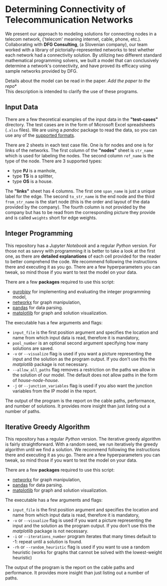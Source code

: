 # Determining Connectivity of Telecommunication Networks

We present our approach to modeling solutions for connecting nodes in a telecom network, ('telecom' meaning internet, cable, phone, etc.). Collaborating with **DFG Consulting**, (a Slovenian company), our team worked with a library of pictorially-represented networks to test whether each network had a connectivity solution. By utilizing two different standard mathematical programming solvers, we built a model that can conclusively determine a network's connectivity, and have proved its efficacy using sample networks provided by DFG.

Details about the model can be read in the paper. *Add the paper to the repo**
<br>This description is intended to clarify the use of these programs.

## Input Data

There are a few theoretical examples of the input data in the **"test-cases"** directory. The test cases are in the form of Microsoft Excel spreadsheets (`.xlsx` files). We are using a *pandoc* package to read the data, so you can use any of the [supported formats](https://pandas.pydata.org/docs/reference/api/pandas.read_excel.html).

There are 2 sheets in each test case file. One is for nodes and one is for links of the networks. The first column of the **"nodes"** sheet is `str_name` which is used for labeling the nodes. The second column `ref_name` is the type of the node. There are 3 supported types:
- type **PJ** is a manhole,
- type **TS** is a splitter,
- type **OS** is a house.

The **"links"** sheet has 4 columns. The first one `span_name` is just a unique label for the edge. The second `to_str_name` is the end node and the third `from_str_name` is the start node (this is the order and layout of the data provided by the company). The fourth column is not provided by the company but has to be read from the corresponding picture they provide and is called `weights` short for edge weights.


## Integer Programming 

This repository has a *Jupyter Notebook* and a regular *Python* version. For those not as savvy with programming it is better to take a look at the first one, as there are **detailed explanations** of each cell provided for the reader to better comprehend the code. We recommend following the instructions there and executing it as you go. There are a few hyperparameters you can tweak, so mind those if you want to test the model on your data.

There are a few **packages** required to use this script:
- [gurobipy](https://pypi.org/project/gurobipy/) for implementing and evaluating the integer programming model,
- [networkx](https://networkx.org/) for graph manipulation,
- [pandas](https://pandas.pydata.org/docs/) for data parsing.
- [matplotlib](https://matplotlib.org/) for graph and solution visualization.

The executable has a few arguments and flags:
- `input_file` is the first position argument and specifies the location and name from which input data is read, therefore it is mandatory,
- `pool_number` is an optional second argument specifying how many solutions are saved.
- `-v` or `--visualize` flag is used if you want a picture representing the input and the solution as the program output. If you don't use this the *matplotlib* package is not necessary.
- `--allow_all_paths` flag removes a restriction on the paths we allow in the solution of our model. The default does not allow paths in the form of *house-node-house*.
- `-j` or `--junction_variables` flag is used if you also want the junction variables from the IP model in the report.

The output of the program is the report on the cable paths, performance, and number of solutions. It provides more insight than just listing out a number of paths.

## Iterative Greedy Algorithm

This repository has a regular *Python* version. The iterative greedy algorithm is fairly straightforward. With a random seed, we run iteratively the greedy algorithm until we find a solution. We recommend following the instructions there and executing it as you go. There are a few hyperparameters you can tweak, so mind those if you want to test the model on your data.

There are a few **packages** required to use this script:
- [networkx](https://networkx.org/) for graph manipulation,
- [pandas](https://pandas.pydata.org/docs/) for data parsing.
- [matplotlib](https://matplotlib.org/) for graph and solution visualization.

The executable has a few arguments and flags:
- `input_file` is the first position argument and specifies the location and name from which input data is read, therefore it is mandatory,
- `-v` or `--visualize` flag is used if you want a picture representing the input and the solution as the program output. If you don't use this the *matplotlib* package is not necessary.
- `-i` or `--iterations_number` program iterates that many times default to -1: repeat until a solution is found.
- `-rh` or `--random_heuristic` flag is used if you want to use a random heuristic (works for graphs that cannot be solved with the lowest-weight heuristic)

The output of the program is the report on the cable paths and performance. It provides more insight than just listing out a number of paths.